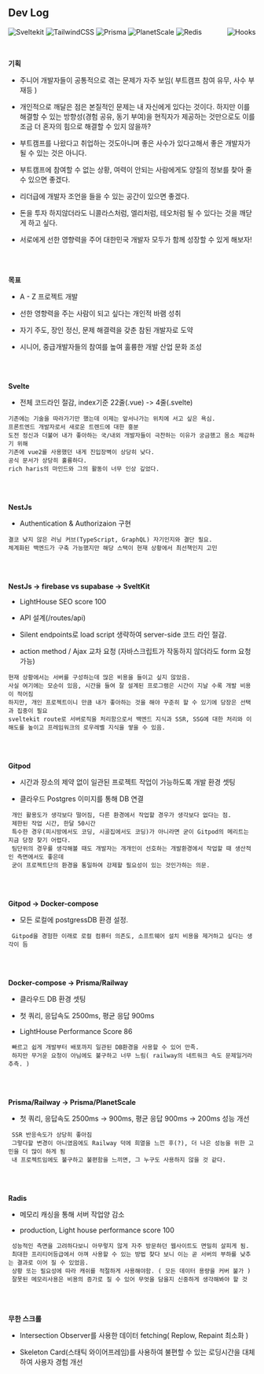 <!-- header -->

<h2>Dev Log </br> </h2>

<p>
  <img alt="Sveltekit" src="https://img.shields.io/badge/Sveltekit-orange.svg">
  <img alt="TailwindCSS" src="https://img.shields.io/badge/TailwindCSS-blue.svg">
  <img alt="Prisma" src="https://img.shields.io/badge/Prisma-grey.svg">
  <img alt="PlanetScale" src="https://img.shields.io/badge/PlanetScale-black.svg">
  <img alt="Redis" src="https://img.shields.io/badge/Redis-red.svg">
  <img align="right" alt="Hooks" src="https://img.shields.io/badge/🔥 One per day, I hope a little habit can make a miracle.-black.svg">
</p>

<br/>

<!-- 목차 -->

**기획**

- 주니어 개발자들이 공통적으로 겪는 문제가 자주 보임( 부트캠프 참여 유무, 사수 부재등 )

- 개인적으로 깨달은 점은 본질적인 문제는 내 자신에게 있다는 것이다. 하지만 이를 해결할 수 있는 방향성(경험 공유, 동기 부여)을 현직자가 제공하는 것만으로도 이를 조금 더 혼자의 힘으로 해결할 수 있지 않을까? 

- 부트캠프를 나왔다고 취업하는 것도아니며 좋은 사수가 있다고해서 좋은 개발자가 될 수 있는 것은 아니다. 

- 부트캠프에 참여할 수 없는 상황, 여력이 안되는 사람에게도 양질의 정보를 찾아 줄 수 있으면 좋겠다.

- 리더급에 개발자 조언을 들을 수 있는 공간이 있으면 좋겠다.

- 돈을 투자 하지않더라도 니콜라스처럼, 엘리처럼, 테오처럼 될 수 있다는 것을 깨닫게 하고 싶다. 

- 서로에게 선한 영향력을 주어 대한민국 개발자 모두가 함께 성장할 수 있게 해보자!

<br/><br/>



**목표**

- A - Z 프로젝트 개발

- 선한 영향력을 주는 사람이 되고 싶다는 개인적 바램 성취

- 자기 주도, 장인 정신, 문제 해결력을 갖춘 참된 개발자로 도약

- 시니어, 중급개발자들의 참여를 높여 훌륭한 개발 산업 문화 조성

<br/><br/>


**Svelte**

- 전체 코드라인 절감, index기준 22줄(.vue) -> 4줄(.svelte) 

```
기존에는 기술을 따라가기만 했는데 이제는 앞서나가는 위치에 서고 싶은 욕심.
프론트엔드 개발자로서 새로운 트렌드에 대한 흥분
도전 정신과 더불어 내가 좋아하는 국/내외 개발자들이 극찬하는 이유가 궁금했고 몸소 체감하기 위해
기존에 vue2를 사용했던 내게 진입장벽이 상당히 낮다.
공식 문서가 상당히 훌륭하다.
rich haris의 마인드와 그의 활동이 너무 인상 깊었다.
```
<br/><br/>



**NestJs**

- Authentication & Authorizaion 구현


```
결코 낮지 않은 러닝 커브(TypeScript, GraphQL) 자기인지와 결단 필요.
체계화된 백엔드가 구축 가능했지만 해당 스택이 현재 상황에서 최선책인지 고민
```
<br/><br/>



**NestJs -> firebase vs supabase -> SveltKit**

- LightHouse SEO score 100

- API 설계(/routes/api)

- Silent endpoints로 load script 생략하여 server-side 코드 라인 절감.

- action method / Ajax 교차 요청 (자바스크립트가 작동하지 않더라도 form 요청가능)

```
현재 상황에서는 서버를 구성하는데 많은 비용을 들이고 싶지 않았음.
사실 여기에는 모순이 있음, 시간을 들여 잘 설계된 프로그램은 시간이 지날 수록 개발 비용이 적어짐
하지만, 개인 프로젝트이니 만큼 내가 좋아하는 것을 해야 꾸준히 할 수 있기에 당장은 선택과 집중이 필요
sveltekit route로 서버로직을 처리함으로서 백엔드 지식과 SSR, SSG에 대한 처리와 이해도를 높이고 프레임워크의 로우레벨 지식을 쌓을 수 있음.
```
<br/><br/>



**Gitpod**

- 시간과 장소의 제약 없이 일관된 프로젝트 작업이 가능하도록 개발 환경 셋팅

- 클라우드 Postgres 이미지를 통해 DB 연결

```
 개인 활용도가 생각보다 떨어짐, 다른 환경에서 작업할 경우가 생각보다 없다는 점.
 제한된 작업 시간, 한달 50시간
 특수한 경우(피시방에서도 코딩, 시골집에서도 코딩)가 아니라면 굳이 Gitpod의 메리트는 지금 당장 찾기 어렵다.
 팀단위의 경우를 생각해볼 때도 개발자는 개개인이 선호하는 개발환경에서 작업할 때 생산적인 측면에서도 좋은데 
 굳이 프로젝트단의 환경을 통일하여 강제할 필요성이 있는 것인가하는 의문.
```
<br/><br/>



**Gitpod -> Docker-compose**

- 모든 로컬에 postgressDB 환경 설정.

```
 Gitpod을 경험한 이래로 로컬 컴퓨터 의존도, 소프트웨어 설치 비용을 제거하고 싶다는 생각이 듬
```
<br/><br/>



**Docker-compose -> Prisma/Railway**

- 클라우드 DB 환경 셋팅

- 첫 쿼리, 응답속도 2500ms, 평균 응답 900ms

- LightHouse Performance Score 86

```
 빠르고 쉽게 개발부터 배포까지 일관된 DB환경을 사용할 수 있어 만족.
 하지만 무거운 요청이 아님에도 불구하고 너무 느림( railway의 네트워크 속도 문제일거라 추측. )
```
<br/><br/>



**Prisma/Railway -> Prisma/PlanetScale**

* 첫 쿼리, 응답속도 2500ms -> 900ms, 평균 응답 900ms -> 200ms 성능 개선

```
 SSR 반응속도가 상당히 좋아짐
 그렇다할 변경이 아니였음에도 Railway 덕에 희열을 느낀 후(?), 더 나은 성능을 위한 고민을 더 많이 하게 됨
 내 프로젝트임에도 불구하고 불편함을 느끼면, 그 누구도 사용하지 않을 것 같다.
```
<br/><br/>



**Radis**

- 메모리 캐싱을 통해 서버 작업양 감소

- production, Light house performance score 100

```
 성능적인 측면을 고려하다보니 아무렇지 않게 자주 방문하던 웹사이트도 면밀히 살피게 됨. 
 최대한 프리티어등급에서 아껴 사용할 수 있는 방법 찾다 보니 이는 곧 서버의 부하를 낮추는 결과로 이어 질 수 있었음. 
 상황 또는 필요성에 따라 캐쉬를 적절하게 사용해야함. ( 모든 데이터 용량을 커버 불가 )
 잘못된 메모리사용은 비용의 증가로 질 수 있어 무엇을 담을지 신중하게 생각해봐야 할 것
```
<br/><br/>



**무한 스크롤**

- Intersection Observer를 사용한 데이터 fetching( Replow, Repaint 최소화 )

- Skeleton Card(스태틱 와이어프레임)를 사용하여 불편할 수 있는 로딩시간을 대체하여 사용자 경험 개선

<br/><br/>



